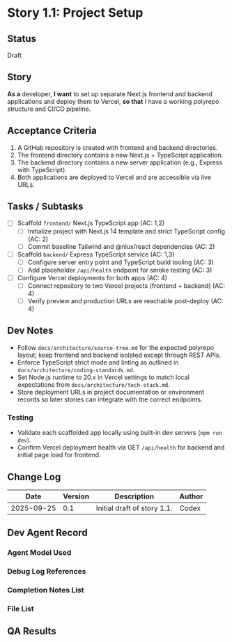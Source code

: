# Story 1.1: Project Setup

## Status
Draft

## Story
**As a** developer,
**I want** to set up separate Next.js frontend and backend applications and deploy them to Vercel,
**so that** I have a working polyrepo structure and CI/CD pipeline.

## Acceptance Criteria
1. A GitHub repository is created with frontend and backend directories.
2. The frontend directory contains a new Next.js + TypeScript application.
3. The backend directory contains a new server application (e.g., Express with TypeScript).
4. Both applications are deployed to Vercel and are accessible via live URLs.

## Tasks / Subtasks
- [ ] Scaffold `frontend/` Next.js TypeScript app (AC: 1,2)
  - [ ] Initialize project with Next.js 14 template and strict TypeScript config (AC: 2)
  - [ ] Commit baseline Tailwind and @nlux/react dependencies (AC: 2)
- [ ] Scaffold `backend/` Express TypeScript service (AC: 1,3)
  - [ ] Configure server entry point and TypeScript build tooling (AC: 3)
  - [ ] Add placeholder `/api/health` endpoint for smoke testing (AC: 3)
- [ ] Configure Vercel deployments for both apps (AC: 4)
  - [ ] Connect repository to two Vercel projects (frontend + backend) (AC: 4)
  - [ ] Verify preview and production URLs are reachable post-deploy (AC: 4)

## Dev Notes
- Follow `docs/architecture/source-tree.md` for the expected polyrepo layout; keep frontend and backend isolated except through REST APIs.
- Enforce TypeScript strict mode and linting as outlined in `docs/architecture/coding-standards.md`.
- Set Node.js runtime to 20.x in Vercel settings to match local expectations from `docs/architecture/tech-stack.md`.
- Store deployment URLs in project documentation or environment records so later stories can integrate with the correct endpoints.

### Testing
- Validate each scaffolded app locally using built-in dev servers (`npm run dev`).
- Confirm Vercel deployment health via GET `/api/health` for backend and initial page load for frontend.

## Change Log
| Date       | Version | Description                 | Author |
| ---------- | ------- | --------------------------- | ------ |
| 2025-09-25 | 0.1     | Initial draft of story 1.1. | Codex  |

## Dev Agent Record

### Agent Model Used

### Debug Log References

### Completion Notes List

### File List

## QA Results

